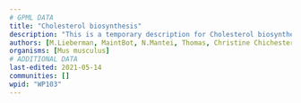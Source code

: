 ```yaml
---
# GPML DATA
title: "Cholesterol biosynthesis"
description: "This is a temporary description for Cholesterol biosynthesis"
authors: [M.Lieberman, MaintBot, N.Mantei, Thomas, Christine Chichester, Egonw, Irenemolina, DeSl, Eweitz]
organisms: [Mus musculus]
# ADDITIONAL DATA
last-edited: 2021-05-14
communities: []
wpid: "WP103"
---
```

